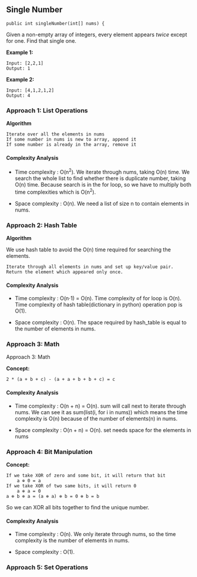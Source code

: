 ## Single Number
```(java}
public int singleNumber(int[] nums) {
```
Given a non-empty array of integers, every element appears <i>twice</i> except for one. Find that single one.

**Example 1:**
```
Input: [2,2,1]
Output: 1
```
**Example 2:**
```
Input: [4,1,2,1,2]
Output: 4
```

### Approach 1: List Operations

**Algorithm**

    Iterate over all the elements in nums
    If some number in nums is new to array, append it
    If some number is already in the array, remove it

#### Complexity Analysis

* Time complexity : O(n<sup>2</sup>). We iterate through nums, taking O(n) time. We search the whole list to find whether there is duplicate number, taking O(n) time. Because search is in the for loop, so we have to multiply both time complexities which is O(n<sup>2</sup>).

* Space complexity : O(n). We need a list of size n to contain elements in nums. 

### Approach 2: Hash Table

**Algorithm**

We use hash table to avoid the O(n) time required for searching the elements.

    Iterate through all elements in nums and set up key/value pair.
    Return the element which appeared only once.

#### Complexity Analysis

* Time complexity : O(n⋅1) = O(n). Time complexity of for loop is O(n). Time complexity of hash table(dictionary in python) operation pop is O(1).

* Space complexity : O(n). The space required by hash_table is equal to the number of elements in nums.

### Approach 3: Math

Approach 3: Math

**Concept:**

    2 * (a + b + c) - (a + a + b + b + c) = c

#### Complexity Analysis

* Time complexity : O(n + n) = O(n). sum will call next to iterate through nums. We can see it as sum(list(i, for i in nums)) which means the time complexity is O(n) because of the number of elements(n) in nums.

* Space complexity : O(n + n) = O(n). set needs space for the elements in nums

### Approach 4: Bit Manipulation

**Concept:**

    If we take XOR of zero and some bit, it will return that bit
        a ⊕ 0 = a
    If we take XOR of two same bits, it will return 0
        a ⊕ a = 0
    a ⊕ b ⊕ a = (a ⊕ a) ⊕ b = 0 ⊕ b = b

So we can XOR all bits together to find the unique number.

#### Complexity Analysis

* Time complexity : O(n). We only iterate through nums, so the time complexity is the number of elements in nums.

* Space complexity : O(1).

### Approach 5: Set Operations


